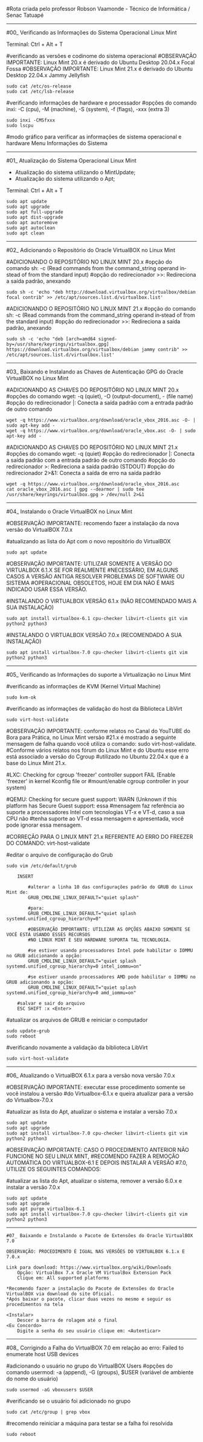 #Rota criada pelo professor Robson Vaamonde - Técnico de Informática / Senac Tatuapé

____________________

#00_ Verificando as Informações do Sistema Operacional Linux Mint

Terminal: Ctrl + Alt + T

#verificando as versões e codinome do sistema operacional
#OBSERVAÇÃO IMPORTANTE: Linux Mint 20.x é derivado do Ubuntu Desktop 20.04.x Focal Fossa
#OBSERVAÇÃO IMPORTANTE: Linux Mint 21.x é derivado do Ubuntu Desktop 22.04.x Jammy Jellyfish

```
sudo cat /etc/os-release
sudo cat /etc/lsb-release
```

#verificando informações de hardware e processador
#opções do comando inxi: -C (cpu), -M (machine), -S (system), -f (flags), -xxx (extra 3)

```
sudo inxi -CMSfxxx
sudo lscpu
```

#modo gráfico para verificar as informações de sistema operacional e hardware
Menu
	Informações do Sistema

____________________

#01_ Atualização do Sistema Operacional Linux Mint

 - Atualização do sistema utilizando o MintUpdate;
 - Atualização do sistema utilizando o Apt;

Terminal: Ctrl + Alt + T

```
sudo apt update
sudo apt upgrade
sudo apt full-upgrade
sudo apt dist-upgrade
sudo apt autoremove
sudo apt autoclean
sudo apt clean
```

____________________

#02_ Adicionando o Repositório do Oracle VirtualBOX no Linux Mint

#ADICIONANDO O REPOSITÓRIO NO LINUX MINT 20.x
#opção do comando sh: -c (Read commands from the command_string operand in‐stead of from the standard input)
#opção do redirecionador >>: Redireciona a saída padrão, anexando

```
sudo sh -c 'echo "deb http://download.virtualbox.org/virtualbox/debian focal contrib" >> /etc/apt/sources.list.d/virtualbox.list'
```

#ADICIONANDO O REPOSITÓRIO NO LINUX MINT 21.x
#opção do comando sh: -c (Read commands from the command_string operand in‐stead of from the standard input)
#opção do redirecionador >>: Redireciona a saída padrão, anexando

```
sudo sh -c 'echo "deb [arch=amd64 signed-by=/usr/share/keyrings/virtualbox.gpg] https://download.virtualbox.org/virtualbox/debian jammy contrib" >> /etc/apt/sources.list.d/virtualbox.list'
```

____________________

#03_ Baixando e Instalando as Chaves de Autenticação GPG do Oracle VirtualBOX no Linux Mint

#ADICIONANDO AS CHAVES DO REPOSITÓRIO NO LINUX MINT 20.x
#opções do comando wget: -q (quiet), -O (output-document), - (file name)
#opção do redirecionador |: Conecta a saída padrão com a entrada padrão de outro comando

```
wget -q https://www.virtualbox.org/download/oracle_vbox_2016.asc -O- | sudo apt-key add -
wget -q https://www.virtualbox.org/download/oracle_vbox.asc -O- | sudo apt-key add -
```

#ADICIONANDO AS CHAVES DO REPOSITÓRIO NO LINUX MINT 21.x
#opções do comando wget: -q (quiet)
#opção do redirecionador |: Conecta a saída padrão com a entrada padrão de outro comando
#opção do redirecionador >: Redireciona a saída padrão (STDOUT)
#opção do redirecionador 2>&1: Conecta a saída de erro na saída padrão

```
wget -q https://www.virtualbox.org/download/oracle_vbox_2016.asc
cat oracle_vbox_2016.asc | gpg --dearmor | sudo tee /usr/share/keyrings/virtualbox.gpg > /dev/null 2>&1
```

____________________

#04_ Instalando o Oracle VirtualBOX no Linux Mint

#OBSERVAÇÃO IMPORTANTE: recomendo fazer a instalação da nova versão do VirtualBOX 7.0.x

#atualizando as lista do Apt com o novo repositório do VirtualBOX

```
sudo apt update
```

#OBSERVAÇÃO IMPORTANTE: UTILIZAR SOMENTE A VERSÃO DO VIRTUALBOX 6.1.X SE FOR REALMENTE
#NECESSÁRIO, EM ALGUNS CASOS A VERSÃO ANTIGA RESOLVER PROBLEMAS DE SOFTWARE OU SISTEMA
#OPERACIONAL OBSOLETOS, HOJE EM DIA NÃO É MAIS INDICADO USAR ESSA VERSÃO.

#INSTALANDO O VIRTUALBOX VERSÃO 6.1.x (NÃO RECOMENDADO MAIS A SUA INSTALAÇÃO)

```
sudo apt install virtualbox-6.1 cpu-checker libvirt-clients git vim python2 python3
```

#INSTALANDO O VIRTUALBOX VERSÃO 7.0.x (RECOMENDADO A SUA INSTALAÇÃO)

```
sudo apt install virtualbox-7.0 cpu-checker libvirt-clients git vim python2 python3
```

____________________

#05_ Verificando as Informações do suporte a Virtualização no Linux Mint

#verificando as informações de KVM (Kernel Virtual Machine)

```
sudo kvm-ok
```

#verificando as informações de validação do host da Biblioteca LibVirt

```
sudo virt-host-validate
```

#OBSERVAÇÃO IMPORTANTE: conforme relatos no Canal do YouTUBE do Bora para Prática, no Linux Mint versão 
#21.x é mostrado a seguinte mensagem de falha quando você utiliza o comando: sudo virt-host-validate.
#Conforme vários relatos nos fórum do Linux Mint e do Ubuntu esse erro está associado a versão do Cgroup
#utilizado no Ubuntu 22.04.x que é a base do Linux Mint 21.x. 

#LXC: Checking for cgroup 'freezer' controller support FAIL (Enable 'freezer' in kernel Kconfig file or 
#mount/enable cgroup controller in your system)

#QEMU: Checking for secure guest support: WARN (Unknown if this platform has Secure Guest support: essa
#mensagem faz referência ao suporte a processadores Intel com tecnologias VT-x e VT-d, caso a sua CPU não
#tenha suporte ao VT-d essa mensagem e apresentada, você pode ignorar essa mensagem.

#CORREÇÃO PARA O LINUX MINT 21.x REFERENTE AO ERRO DO FREEZER DO COMANDO: virt-host-validate

#editar o arquivo de configuração do Grub

```
sudo vim /etc/default/grub
```

```
	INSERT

		#alterar a linha 10 das configurações padrão do GRUB do Linux Mint de:
		GRUB_CMDLINE_LINUX_DEFAULT="quiet splash"
		
		#para:
		GRUB_CMDLINE_LINUX_DEFAULT="quiet splash systemd.unified_cgroup_hierarchy=0"
		
		#OBSERVAÇÃO IMPORTANTE: UTILIZAR AS OPÇÕES ABAIXO SOMENTE SE VOCÊ ESTÁ USANDO ESSES RECURSOS
		#NO LINUX MINT E SEU HARDWARE SUPORTA TAL TECNOLOGIA.

		#se estiver usando processadores Intel pode habilitar o IOMMU no GRUB adicionando a opção:
		GRUB_CMDLINE_LINUX_DEFAULT="quiet splash systemd.unified_cgroup_hierarchy=0 intel_iommu=on"
		
		#se estiver usando processadores AMD pode habilitar o IOMMU no GRUB adicionando a opção:
		GRUB_CMDLINE_LINUX_DEFAULT="quiet splash systemd.unified_cgroup_hierarchy=0 amd_iommu=on"
	
	#salvar e sair do arquivo
	ESC SHIFT :x <Enter>
```

#atualizar os arquivos de GRUB e reiniciar o computador

```
sudo update-grub
sudo reboot
```

#verificando novamente a validação da biblioteca LibVirt

```
sudo virt-host-validate
```

____________________

#06_ Atualizando o VirtualBOX 6.1.x para a versão nova versão 7.0.x

#OBSERVAÇÃO IMPORTANTE: executar esse procedimento somente se você instalou a versão
#do Virtualbox-6.1.x e queira atualizar para a versão do Virtualbox-7.0.x

#atualizar as lista do Apt, atualizar o sistema e instalar a versão 7.0.x

```
sudo apt update
sudo apt upgrade
sudo apt install virtualbox-7.0 cpu-checker libvirt-clients git vim python2 python3
```

#OBSERVAÇÃO IMPORTANTE: CASO O PROCEDIMENTO ANTERIOR NÃO FUNCIONE NO SEU LINUX MINT, 
#RECOMENDO FAZER A REMOÇÃO AUTOMÁTICA DO VIRTUALBOX-6.1 E DEPOIS INSTALAR A VERSÃO 
#7.0, UTILIZE OS SEGUINTES COMANDOS:

#atualizar as lista do Apt, atualizar o sistema, remover a versão 6.0.x e instalar a versão 7.0.x

```
sudo apt update
sudo apt upgrade
sudo apt purge virtualbox-6.1
sudo apt install virtualbox-7.0 cpu-checker libvirt-clients git vim python2 python3
```

____________________

```
#07_ Baixando e Instalando o Pacote de Extensões do Oracle VirtualBOX 7.0

OBSERVAÇÃO: PROCEDIMENTO É IGUAL NAS VERSÕES DO VIRTUALBOX 6.1.x E 7.0.x

Link para download: https://www.virtualbox.org/wiki/Downloads
	Opção: VirtualBox 7.x Oracle VM VirtualBox Extension Pack
	Clique em: All supported platforms

*Recomendo fazer a instalação do Pacote de Extensões do Oracle VirtualBOX via download do site Oficial.
*Após baixar o pacote, clicar duas vezes no mesmo e seguir os procedimentos na tela

<Instalar>
	Descer a barra de rolagem até o final
<Eu Concordo>
	Digite a senha do seu usuário clique em: <Autenticar>
```

____________________

#08_ Corrigindo a Falha do VirtualBOX 7.0 em relação ao erro: Failed to enumerate host USB devices

#adicionando o usuário no grupo do VirtualBOX Users
#opções do comando usermod: -a (append), -G (groups), $USER (variável de ambiente do nome do usuário)

```
sudo usermod -aG vboxusers $USER
```

#verificando se o usuário foi adicionado no grupo

```
sudo cat /etc/group | grep vbox
```

#recomendo reiniciar a máquina para testar se a falha foi resolvida

```
sudo reboot
```
